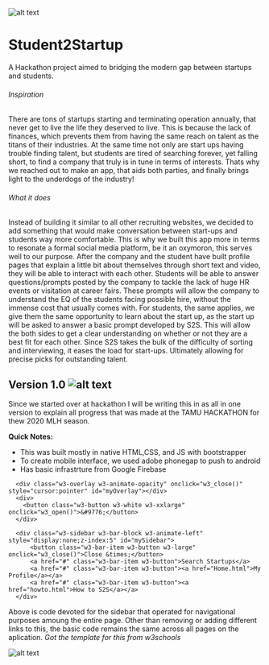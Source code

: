[TH20]: https://github.com/GTunuFu/Student2Startup/blob/master/TamuHacklogo.png "TAMUHACK 20 LOGO"
[S2S]: https://github.com/GTunuFu/Student2Startup/blob/master/www/sslogo.png "S2S Logo"
[SlackMockUp]: https://github.com/GTunuFu/Student2Startup/blob/master/MockUpSlackProfileScreenShot.png "Mock up Slack Profile Page"

![alt text][S2S]
# Student2Startup
A Hackathon project aimed to bridging the modern gap between startups and students.

###### Inspiration
There are tons of startups starting and terminating operation annually, that never get to live the life they deserved to live. This is because the lack of finances, which prevents them from having the same reach on talent as the titans of their industries. At the same time not only are start ups having trouble finding talent, but students are tired of searching forever, yet falling short, to find a company that truly is in tune in terms of interests. Thats why we reached out to make an app, that aids both parties, and finally brings light to the underdogs of the industry!

###### What it does
Instead of building it similar to all other recruiting websites, we decided to add something that would make conversation between start-ups and students way more comfortable. This is why we built this app more in terms to resonate a formal social media platform, be it an oxymoron, this serves well to our purpose. After the company and the student have built profile pages that explain a little bit about themselves through short text and video, they will be able to interact with each other. Students will be able to answer questions/prompts posted by the company to tackle the lack of huge HR events or visitation at career fairs. These prompts will allow the company to understand the EQ of the students facing possible hire, without the immense cost that usually comes with. For students, the same applies, we give them the same opportunity to learn about the start up, as the start up will be asked to answer a basic prompt developed by S2S. This will allow the both sides to get a clear understanding on whether or not they are a best fit for each other. Since S2S takes the bulk of the difficulty of sorting and interviewing, it eases the load for start-ups. Ultimately allowing for precise picks for outstanding talent.
## Version 1.0 ![alt text][TH20]






Since we started over at hackathon I will be writing this in as all in one version to explain all progress that was made at the TAMU HACKATHON for thew 2020 MLH season. 

**Quick Notes:**
- This was built mostly in native HTML,CSS, and JS with bootstrapper
- To create mobile interface, we used adobe phonegap to push to android 
- Has basic infrastrture from Google Firebase

```
  <div class="w3-overlay w3-animate-opacity" onclick="w3_close()" style="cursor:pointer" id="myOverlay"></div>
  <div>
    <button class="w3-button w3-white w3-xxlarge" onclick="w3_open()">&#9776;</button>
  </div>

  <div class="w3-sidebar w3-bar-block w3-animate-left" style="display:none;z-index:5" id="mySidebar">
      <button class="w3-bar-item w3-button w3-large" onclick="w3_close()">Close &times;</button>
      <a href="#" class="w3-bar-item w3-button">Search Startups</a>
      <a href="#" class="w3-bar-item w3-button"><a href="Home.html">My Profile</a></a>
      <a href="#" class="w3-bar-item w3-button"><a href="howto.html">How to S2S</a></a>
  </div>
  ```
  Above is code devoted for the sidebar that operated for navigational purposes amoung the entire page. Other than removing or adding different links to this, the basic code remains the same across all pages on the aplication. *Got the template for this from w3schools*
  

![alt text][SlackMockUp] 
